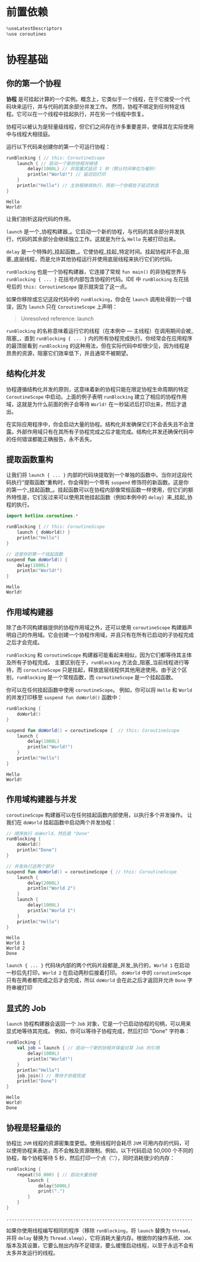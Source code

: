# 前置依赖


```kotlin
%useLatestDescriptors
%use coroutines
```

# 协程基础

## 你的第一个协程

**协程** 是可挂起计算的一个实例。概念上，它类似于一个线程，在于它接受一个代码块来运行，并与代码的其余部分并发工作。 然而，协程不绑定到任何特定线程。它可以在一个线程中挂起执行，并在另一个线程中恢复。

协程可以被认为是轻量级线程，但它们之间存在许多重要差异，使得其在实际使用中与线程大相径庭。

运行以下代码来创建你的第一个可运行协程：


```kotlin
runBlocking { // this: CoroutineScope
    launch { // 启动一个新的协程并继续
        delay(1000L) // 非阻塞式延迟 1 秒（默认时间单位为毫秒）
        println("World!") // 延迟后打印
    }
    println("Hello") // 主协程继续执行，而前一个协程处于延迟状态
}
```

    Hello
    World!


让我们剖析这段代码的作用。

`launch` 是一个_协程构建器_。它启动一个新的协程，与代码的其余部分并发执行，代码的其余部分会继续独立工作。这就是为什么 `Hello` 先被打印出来。

`delay` 是一个特殊的_挂起函数_。它使协程_挂起_特定时间。挂起协程并不会_阻塞_底层线程，而是允许其他协程运行并使用底层线程来执行它们的代码。

`runBlocking` 也是一个协程构建器，它连接了常规 `fun main()` 的非协程世界与 `runBlocking { ... }` 花括号内部包含协程的代码。IDE 中 `runBlocking` 左花括号后的 `this: CoroutineScope` 提示就突显了这一点。

如果你移除或忘记这段代码中的 `runBlocking`，你会在 `launch` 调用处得到一个错误，因为 `launch` 只在 `CoroutineScope` 上声明：


> Unresolved reference: launch

`runBlocking` 的名称意味着运行它的线程（在本例中 — 主线程）在调用期间会被_阻塞_，直到 `runBlocking { ... }` 内的所有协程完成执行。你经常会在应用程序的最顶层看到 `runBlocking` 的这种用法，但在实际代码中却很少见，因为线程是昂贵的资源，阻塞它们效率低下，并且通常不被期望。

## 结构化并发

协程遵循结构化并发的原则，这意味着新的协程只能在限定协程生命周期的特定 `CoroutineScope` 中启动。上面的例子表明 `runBlocking` 建立了相应的协程作用域，这就是为什么前面的例子会等待 `World!` 在一秒延迟后打印出来，然后才退出。

在实际应用程序中，你会启动大量的协程。结构化并发确保它们不会丢失且不会泄露。外部作用域只有在其所有子协程完成之后才能完成。结构化并发还确保代码中的任何错误都能正确报告，永不丢失。

## 提取函数重构

让我们将 `launch { ... }` 内部的代码块提取到一个单独的函数中。当你对这段代码执行“提取函数”重构时，你会得到一个带有 `suspend` 修饰符的新函数。这是你的第一个_挂起函数_。挂起函数可以在协程内部像常规函数一样使用，但它们的额外特性是，它们反过来可以使用其他挂起函数（例如本例中的 `delay`）来_挂起_协程的执行。


```kotlin
import kotlinx.coroutines.*

runBlocking { // this: CoroutineScope
    launch { doWorld() }
    println("Hello")
}

// 这是你的第一个挂起函数
suspend fun doWorld() {
    delay(1000L)
    println("World!")
}
```

    Hello
    World!


## 作用域构建器

除了由不同构建器提供的协程作用域之外，还可以使用 `coroutineScope` 构建器声明自己的作用域。它会创建一个协程作用域，并且只有在所有已启动的子协程完成之后才会完成。

`runBlocking` 和 `coroutineScope` 构建器可能看起来相似，因为它们都等待其主体及所有子协程完成。 主要区别在于，`runBlocking` 方法会_阻塞_当前线程进行等待，而 `coroutineScope` 只是挂起，释放底层线程供其他用途使用。由于这个区别，`runBlocking` 是一个常规函数，而 `coroutineScope` 是一个挂起函数。

你可以在任何挂起函数中使用 `coroutineScope`。 例如，你可以将 `Hello` 和 `World` 的并发打印移至 `suspend fun doWorld()` 函数中：


```kotlin
runBlocking {
    doWorld()
}

suspend fun doWorld() = coroutineScope {  // this: CoroutineScope
    launch {
        delay(1000L)
        println("World!")
    }
    println("Hello")
}
```

    Hello
    World!


## 作用域构建器与并发

`coroutineScope` 构建器可以在任何挂起函数内部使用，以执行多个并发操作。 让我们在 `doWorld` 挂起函数中启动两个并发协程：


```kotlin
// 顺序执行 doWorld，然后是 "Done"
runBlocking {
    doWorld()
    println("Done")
}

// 并发执行这两个部分
suspend fun doWorld() = coroutineScope { // this: CoroutineScope
    launch {
        delay(2000L)
        println("World 2")
    }
    launch {
        delay(1000L)
        println("World 1")
    }
    println("Hello")
}
```

    Hello
    World 1
    World 2
    Done


`launch { ... }` 代码块内部的两个代码片段都是_并发_执行的，`World 1` 在启动一秒后先打印，`World 2` 在启动两秒后接着打印。 `doWorld` 中的 `coroutineScope` 只有在两者都完成之后才会完成，所以 `doWorld` 会在此之后才返回并允许 `Done` 字符串被打印

## 显式的 Job

`launch` 协程构建器会返回一个 `Job` 对象，它是一个已启动协程的句柄，可以用来显式地等待其完成。 例如，你可以等待子协程完成，然后打印 "Done" 字符串：


```kotlin
runBlocking {
    val job = launch { // 启动一个新的协程并保留对其 Job 的引用
        delay(1000L)
        println("World!")
    }
    println("Hello")
    job.join() // 等待子协程完成
    println("Done")
}
```

    Hello
    World!
    Done


## 协程是轻量级的

协程比 `JVM` 线程的资源密集度更低。使用线程时会耗尽 `JVM` 可用内存的代码，可以使用协程来表达，而不会触及资源限制。例如，以下代码启动 50,000 个不同的协程，每个协程等待 5 秒，然后打印一个点（'.'），同时消耗很少的内存：


```kotlin
runBlocking {
    repeat(50_000) { // 启动大量协程
        launch {
            delay(5000L)
            print(".")
        }
    }
}
```

    ................................................................................................................................................................................................................................................................................................................................................................................................................................................................................................................................................................................................................................................................................................................................................................................................................................................................................................................................................................................................................................................................................................................................................................................................................................................................................................................................................................................................................................................................................................................................................................................................................................................................................................................................................................................................................................................................................................................................................................................................................................................................................................................................................................................................................................................................................................................................................................................................................................................................................................................................................................................................................................................................................................................................................................................................................................................................................................................................................................................................................................................................................................................................................................................................................................................................................................................................................................................................................................................................................................................................................................................................................................................................................................................................................................................................................................................................................................................................................................................................................................................................................................................................................................................................................................................................................................................................................................................................................................................................................................................................................................................................................................................................................................................................................................................................................................................................................................................................................................................................................................................................................................................................................................................................................................................................................................................................................................................................................................................................................................................................................................................................................................................................................................................................................................................................................................................................................................................................................................................................................................................................................................................................................................................................................................................................................................................................................................................................................................................................................................................................................................................................................................................................................................................................................................................................................................................................................................................................................................................................................................................................................................................................................................................................................................................................................................................................................................................................................................................................................................................................................................................................................................................................................................................................................................................................................................................................................................................................................................................................................................................................................................................................................................................................................................................................................................................................................................................................................................................................................................................................................................................................................................................................................................................................................................................................................................................................................................................................................................................................................................................................................................................................................................................................................................................................................................................................................................................................................................................................................................................................................................................................................................................................................................................................................................................................................................................................................................................................................................................................................................................................................................................................................................................................................................................................................................................................................................................................................................................................................................................................................................................................................................................................................................................................................................................................................................................................................................................................................................................................................................................................................................................................................................................................................................................................................................................................................................................................................................................................................................................................................................................................................................................................................................................................................................................................................................................................................................................................................................................................................................................................................................................................................................................................................................................................................................................................................................................................................................................................................................................................................................................................................................................................................................................................................................................................................................................................................................................................................................................................................................................................................................................................................................................................................................................................................................................................................................................................................................................................................................................................................................................................................................................................................................................................................................................................................................................................................................................................................................................................................................................................................................................................................................................................................................................................................................................................................................................................................................................................................................................................................................................................................................................................................................................................................................................................................................................................................................................................................................................................................................................................................................................................................................................................................................................................................................................................................................................................................................................................................................................................................................................................................................................................................................................................................................................................................................................................................................................................................................................................................................................................................................................................................................................................................................................................................................................................................................................................................................................................................................................................................................................................................................................................................................................................................................................................................................................................................................................................................................................................................................................................................................................................................................................................................................................................................................................................................................................................................................................................................................................................................................................................................................................................................................................................................................................................................................................................................................................................................................................................................................................................................................................................................................................................................................................................................................................................................................................................................................................................................................................................................................................................................................................................................................................................................................................................................................................................................................................................................................................................................................................................................................................................................................................................................................................................................................................................................................................................................................................................................................................................................................................................................................................................................................................................................................................................................................................................................................................................................................................................................................................................................................................................................................................................................................................................................................................................................................................................................................................................................................................................................................................................................................................................................................................................................................................................................................................................................................................................................................................................................................................................................................................................................................................................................................................................................................................................................................................................................................................................................................................................................................................................................................................................................................................................................................................................................................................................................................................................................................................................................................................................................................................................................................................................................................................................................................................................................................................................................................................................................................................................................................................................................................................................................................................................................................................................................................................................................................................................................................................................................................................................................................................................................................................................................................................................................................................................................................................................................................................................................................................................................................................................................................................................................................................................................................................................................................................................................................................................................................................................................................................................................................................................................................................................................................................................................................................................................................................................................................................................................................................................................................................................................................................................................................................................................................................................................................................................................................................................................................................................................................................................................................................................................................................................................................................................................................................................................................................................................................................................................................................................................................................................................................................................................................................................................................................................................................................................................................................................................................................................................................................................................................................................................................................................................................................................................................................................................................................................................................................................................................................................................................................................................................................................................................................................................................................................................................................................................................................................................................................................................................................................................................................................................................................................................................................................................................................................................................................................................................................................................................................................................................................................................................................................................................................................................................................................................................................................................................................................................................................................................................................................................................................................................................................................................................................................................................................................................................................................................................................................................................................................................................................................................................................................................................................................................................................................................................................................................................................................................................................................................................................................................................................................................................................................................................................................................................................................................................................................................................................................................................................................................................................................................................................................................................................................................................................................................................................................................................................................................................................................................................................................................................................................................................................................................................................................................................................................................................................................................................................................................................................................................................................................................................................................................................................................................................................................................................................................................................................................................................................................................................................................................................................................................................................................................................................................................................................................................................................................................................................................................................................................................................................................................................................................................................................................................................................................................................................................................................................................................................................................................................................................................................................................................................................................................................................................................................................................................................................................................................................................................................................................................................................................................................................................................................................................................................................................................................................................................................................................................................................................................................................................................................................................................................................................................................................................................................................................................................................................................................................................................................................................................................................................................................................................................................................................................................................................................................................................................................................................................................................................................................................................................................................................................................................................................................................................................................................................................................................................................................................................................................................................................................................................................................................................................................................................................................................................................................................................................................................................................................................................................................................................................................................................................................................................................................................................................................................................................................................................................................................................................................................................................................................................................................................................................................................................................................................................................................................................................................................................................................................................................................................................................................................................................................................................................................................................................................................................................................................................................................................................................................................................................................................................................................................................................................................................................................................................................................................................................................................................................................................................................................................................................................................................................................................................................................................................................................................................................................................................................................................................................................................................................................................................................................................................................................................................................................................................................................................................................................................................................................................................................................................................................................................................................................................................................................................................................................................................................................................................................................................................................................................................................................................................................................................................................................................................................................................................................................................................................................................................................................................................................................................................................................................................................................................................................................................................................................................................................................................................................................................................................................................................................................................................................................................................................................................................................................................................................................................................................................................................................................................................................................................................................................................................................................................................................................................................................................................................................................................................................................................................................................................................................................................................................................................................................................................................................................................................................................................................................................................................................................................................................................................................................................................................................................................................................................................................................................................................................................................................................................................................................................................................................................................................................................................................................................................................................................................................................................................................................................................................................................................................................................................................................................................................................................................................................................................................................................................................................................................................................................................................................................................................................................................................................................................................................................................................................................................................................................................................................................................................................................................................................................................................................................................................................................................................................................................................................................................................................................................................................................................................................................................................................................................................................................................................................................................................................................................................................................................................................................................................................................................................................................................................................................................................................................................................................................................................................................................................................................................................................................................................................................................................................................................................................................................................................................................................................................................................................................................................................................................................................................................................................................................................................................................................................................................................................................................................................................................................................................................................................................................................................................................................................................................................................................................................................................................................................................................................................................................................................................................................................................................................................................................................................................................................................................................................................................................................................................................................................................................................................................................................................................................................................................................................................................................................................................................................................................................................................................................................................................................................................................................................................................................................................................................................................................................................................................................................................................................................................................................................................................................................................................................................................................................................................................................................................................................................................................................................................................................................................................................................................................................................................................................................................................................................................................................................................................................................................................................................................................................................................................................................................................................................................................................................................................................................................................................................................................................................................................................................................................................................................................................................................................................................................................................................................................................................................................................................................................................................................................................................................................................................................................................................................................................................................................................................................................................................................................................................................................................................................................................................................................................................................................................................................................................................................................................................................................................................................................................................................................................................................................................................................................................................................................................................................................................................................................................................................................................................................................................................................................................................................................................................................................................................................................................................................................................................................................................................................................................................................................................................................................................................................................................................................................................................................................................................................................................................................................................................................................................................................................................................................................................................................................................................................

如果你使用线程编写相同的程序（移除 `runBlocking`，将 `launch` 替换为 `thread`，并将 `delay` 替换为 `Thread.sleep`），它将消耗大量内存。根据你的操作系统、`JDK` 版本及其设置，它要么抛出内存不足错误，要么缓慢启动线程，以至于永远不会有太多并发运行的线程。
